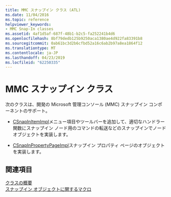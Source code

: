 ```yaml
---
title: MMC スナップイン クラス (ATL)
ms.date: 11/04/2016
ms.topic: reference
helpviewer_keywords:
- MMC Snap-In classes
ms.assetid: 4af1d5af-687f-48b1-b2c5-fa252241b4d6
ms.openlocfilehash: 8bf79dedb125b9250aca1380ae4d922fa83391b8
ms.sourcegitcommit: 0ab61bc3d2b6cfbd52a16c6ab2b97a8ea1864f12
ms.translationtype: MT
ms.contentlocale: ja-JP
ms.lasthandoff: 04/23/2019
ms.locfileid: "62250335"
---
```

# <a name="mmc-snap-in-classes"></a>MMC スナップイン クラス

次のクラスは、開発の Microsoft 管理コンソール (MMC) スナップイン コンポーネントのサポート。

- [CSnapInItemImpl](../atl/reference/csnapinitemimpl-class.md)メニュー項目やツールバーを追加して、適切なハンドラー関数にスナップイン ノード用のコマンドの転送などのスナップインでノード オブジェクトを実装します。

- [CSnapInPropertyPageImpl](../atl/reference/csnapinpropertypageimpl-class.md)スナップイン プロパティ ページのオブジェクトを実装します。

## <a name="see-also"></a>関連項目

[クラスの概要](../atl/atl-class-overview.md)<br/>
[スナップイン オブジェクトに関するマクロ](../atl/reference/snap-in-object-macros.md)
